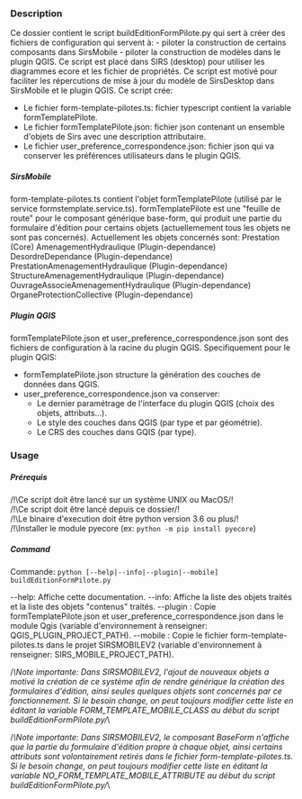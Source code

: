 
### Description
Ce dossier contient le script buildEditionFormPilote.py qui sert à créer des fichiers de configuration qui servent à:
	- piloter la construction de certains composants dans SirsMobile
	- piloter la construction de modèles dans le plugin QGIS.
Ce script est placé dans SIRS (desktop) pour utiliser les diagrammes ecore et les fichier de propriétés.
Ce script est motivé pour faciliter les répercutions de mise à jour du modèle de SirsDesktop dans SirsMobile et le plugin QGIS.
Ce script crée:
 - Le fichier form-template-pilotes.ts: fichier typescript contient la variable formTemplatePilote.
 - Le fichier formTemplatePilote.json: fichier json contenant un ensemble d'objets de Sirs avec une description attributaire.
 - Le fichier user_preference_correspondence.json: fichier json qui va conserver les préférences utilisateurs dans le plugin QGIS.


##### SirsMobile
form-template-pilotes.ts contient l'objet formTemplatePilote (utilisé par le service formstemplate.service.ts).
formTemplatePilote est une "feuille de route" pour le composant générique base-form, qui produit une partie du formulaire d'édition
pour certains objets (actuellemement tous les objets ne sont pas concernés).
Actuellement les objets concernés sont:
	Prestation								(Core)
	AmenagementHydraulique					(Plugin-dependance)
	DesordreDependance						(Plugin-dependance)
	PrestationAmenagementHydraulique		(Plugin-dependance)
	StructureAmenagementHydraulique			(Plugin-dependance)
	OuvrageAssocieAmenagementHydraulique	(Plugin-dependance)
	OrganeProtectionCollective				(Plugin-dependance)

##### Plugin QGIS
formTemplatePilote.json et user_preference_correspondence.json sont des fichiers de configuration à la racine du plugin QGIS.
Specifiquement pour le plugin QGIS:
 - formTemplatePilote.json structure la génération des couches de données dans QGIS.
 - user_preference_correspondence.json va conserver:
 	- Le dernier paramétrage de l'interface du plugin QGIS (choix des objets, attributs...).
 	- Le style des couches dans QGIS (par type et par géométrie).
 	- Le CRS des couches dans GQIS (par type).


### Usage
##### Prérequis
/!\Ce script doit être lancé sur un système UNIX ou MacOS/!\
/!\Ce script doit être lancé depuis ce dossier/!\
/!\Le binaire d'execution doit être python version 3.6 ou plus/!\
/!\Installer le module pyecore (ex: `python -m pip install pyecore`)

##### Command
Commande:
	`python [--help|--info|--plugin|--mobile] buildEditionFormPilote.py`

 --help: Affiche cette documentation.
 --info: Affiche la liste des objets traités et la liste des objets "contenus" traités.
 --plugin : Copie formTemplatePilote.json et user_preference_correspondence.json dans le module Qgis 	(variable d'environnement à renseigner: QGIS_PLUGIN_PROJECT_PATH).
 --mobile : Copie le fichier form-template-pilotes.ts dans le projet SIRSMOBILEV2 			(variable d'environnement à renseigner: SIRS_MOBILE_PROJECT_PATH).

/*\Note importante: Dans SIRSMOBILEV2, l'ajout de nouveaux objets a motivé la création de ce système afin de rendre générique la création des
formulaires d'édition, ainsi seules quelques objets sont concernés par ce fonctionnement. Si le besoin change, on peut toujours modifier cette liste
en éditant la variable FORM_TEMPLATE_MOBILE_CLASS au début du script buildEditionFormPilote.py/*\

/*\Note importante: Dans SIRSMOBILEV2, le composant BaseForm n'affiche que la partie du formulaire d'édition propre à chaque objet, ainsi
certains attributs sont volontairement retirés dans le fichier form-template-pilotes.ts. Si le besoin change, on peut toujours modifier cette liste
en éditant la variable NO_FORM_TEMPLATE_MOBILE_ATTRIBUTE au début du script buildEditionFormPilote.py/*\

